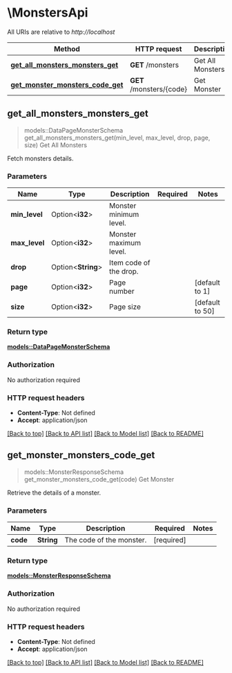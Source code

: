# \MonstersApi

All URIs are relative to *http://localhost*

Method | HTTP request | Description
------------- | ------------- | -------------
[**get_all_monsters_monsters_get**](MonstersApi.md#get_all_monsters_monsters_get) | **GET** /monsters | Get All Monsters
[**get_monster_monsters_code_get**](MonstersApi.md#get_monster_monsters_code_get) | **GET** /monsters/{code} | Get Monster



## get_all_monsters_monsters_get

> models::DataPageMonsterSchema get_all_monsters_monsters_get(min_level, max_level, drop, page, size)
Get All Monsters

Fetch monsters details.

### Parameters


Name | Type | Description  | Required | Notes
------------- | ------------- | ------------- | ------------- | -------------
**min_level** | Option<**i32**> | Monster minimum level. |  |
**max_level** | Option<**i32**> | Monster maximum level. |  |
**drop** | Option<**String**> | Item code of the drop. |  |
**page** | Option<**i32**> | Page number |  |[default to 1]
**size** | Option<**i32**> | Page size |  |[default to 50]

### Return type

[**models::DataPageMonsterSchema**](DataPage_MonsterSchema_.md)

### Authorization

No authorization required

### HTTP request headers

- **Content-Type**: Not defined
- **Accept**: application/json

[[Back to top]](#) [[Back to API list]](../README.md#documentation-for-api-endpoints) [[Back to Model list]](../README.md#documentation-for-models) [[Back to README]](../README.md)


## get_monster_monsters_code_get

> models::MonsterResponseSchema get_monster_monsters_code_get(code)
Get Monster

Retrieve the details of a monster.

### Parameters


Name | Type | Description  | Required | Notes
------------- | ------------- | ------------- | ------------- | -------------
**code** | **String** | The code of the monster. | [required] |

### Return type

[**models::MonsterResponseSchema**](MonsterResponseSchema.md)

### Authorization

No authorization required

### HTTP request headers

- **Content-Type**: Not defined
- **Accept**: application/json

[[Back to top]](#) [[Back to API list]](../README.md#documentation-for-api-endpoints) [[Back to Model list]](../README.md#documentation-for-models) [[Back to README]](../README.md)

